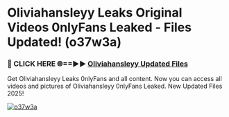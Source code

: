 # Oliviahansleyy Leaks Original Videos 0nlyFans Leaked - Files Updated! (o37w3a)

<h3>🔴 CLICK HERE 🌐==►► <a href="https://mediafile.pages.dev?q=Oliviahansleyy&ref=D4RT" rel="nofollow">Oliviahansleyy Updated Files</a></h3>

Get Oliviahansleyy Leaks 0nlyFans and all content. Now you can access all videos and pictures of Oliviahansleyy 0nlyFans Leaked. New Updated Files 2025!

[![o37w3a](https://github.com/user-attachments/assets/8c521d6e-e6e3-4a75-9320-d58ab9d79d5b)](https://mediafile.pages.dev?q=Oliviahansleyy&ref=D4RT)